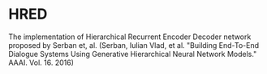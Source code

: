 # HRED
The implementation of Hierarchical Recurrent Encoder Decoder network proposed by Serban et, al. (Serban, Iulian Vlad, et al. "Building End-To-End Dialogue Systems Using Generative Hierarchical Neural Network Models." AAAI. Vol. 16. 2016)
